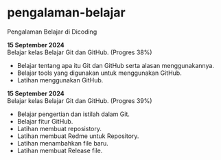 # pengalaman-belajar

Pengalaman Belajar di Dicoding

**15 September 2024**<br>
Belajar kelas Belajar Git dan GitHub. (Progres 38%)
* Belajar tentang apa itu Git dan GitHub serta alasan menggunakannya.
* Belajar tools yang digunakan untuk menggunakan GitHub.
* Latihan menggunakan GitHub.

**15 September 2024**<br>
Belajar kelas Belajar Git dan GitHub. (Progres 39%)
* Belajar pengertian dan istilah dalam Git.
* Belajar fitur GitHub.
* Latihan membuat reposistory.
* Latihan membuat Redme untuk Repository.
* Latihan menambahkan file baru.
* Latihan membuat Release file.
